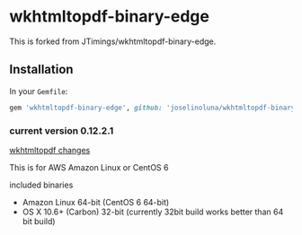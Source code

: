 # wkhtmltopdf-binary-edge
This is forked from JTimings/wkhtmltopdf-binary-edge.

## Installation
In your `Gemfile`:

```ruby
gem 'wkhtmltopdf-binary-edge', github: 'joselinoluna/wkhtmltopdf-binary-edge'
```

### current version 0.12.2.1
[wkhtmltopdf changes](https://github.com/wkhtmltopdf/wkhtmltopdf/releases/tag/0.12.2.1)

This is for AWS Amazon Linux or CentOS 6

included binaries

* Amazon Linux 64-bit (CentOS 6 64-bit)
* OS X 10.6+ (Carbon)	  32-bit (currently 32bit build works better
  than 64 bit build)
